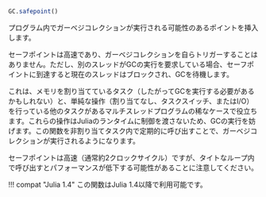 ```julia
GC.safepoint()
```

プログラム内でガーベジコレクションが実行される可能性のあるポイントを挿入します。

セーフポイントは高速であり、ガーベジコレクションを自らトリガーすることはありません。ただし、別のスレッドがGCの実行を要求している場合、セーフポイントに到達すると現在のスレッドはブロックされ、GCを待機します。

これは、メモリを割り当てているタスク（したがってGCを実行する必要があるかもしれない）と、単純な操作（割り当てなし、タスクスイッチ、またはI/O）を行っている他のタスクがあるマルチスレッドプログラムの稀なケースで役立ちます。これらの操作はJuliaのランタイムに制御を渡さないため、GCの実行を妨げます。この関数を非割り当てタスク内で定期的に呼び出すことで、ガーベジコレクションが実行されるようになります。

セーフポイントは高速（通常約2クロックサイクル）ですが、タイトなループ内で呼び出すとパフォーマンスが低下する可能性があることに注意してください。

!!! compat "Julia 1.4"
    この関数はJulia 1.4以降で利用可能です。

